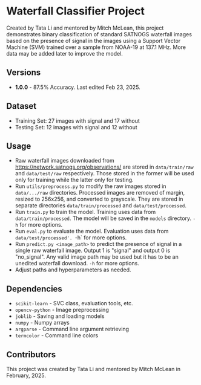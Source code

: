 # Waterfall Classifier Project

Created by Tata Li and mentored by Mitch McLean, this project demonstrates binary classification of standard SATNOGS waterfall images based on the presence of signal in the images using a Support Vector Machine (SVM) trained over a sample from NOAA-19 at 137.1 MHz. More data may be added later to improve the model.

## Versions

* **1.0.0** - 87.5% Accuracy. Last edited Feb 23, 2025.

## Dataset

* Training Set: 27 images with signal and 17 without
* Testing Set: 12 images with signal and 12 without

## Usage

* Raw waterfall images downloaded from https://network.satnogs.org/observations/ are stored in `data/train/raw` and `data/test/raw` respectively. Those stored in the former will be used only for training while the latter only for testing.
* Run `utils/preprocess.py` to modify the raw images stored in `data/.../raw` directories. Processed images are removed of margin, resized to 256x256, and converted to grayscale. They are stored in separate directories `data/train/processed` and `data/test/processed`.
* Run `train.py` to train the model. Training uses data from `data/train/processed`. The model will be saved in the `models` directory. `-h` for more options.
* Run `eval.py` to evaluate the model. Evaluation uses data from `data/test/processed'. `-h` for more options.
* Run `predict.py <image_path>` to predict the presence of signal in a single raw waterfall image. Output 1 is "signal" and output 0 is "no_signal". Any valid image path may be used but it has to be an unedited waterfall download. `-h` for more options.
* Adjust paths and hyperparameters as needed.

## Dependencies

* `scikit-learn` - SVC class, evaluation tools, etc.
* `opencv-python` - Image preprocessing
* `joblib` - Saving and loading models
* `numpy` - Numpy arrays
* `argparse` - Command line argument retrieving
* `termcolor` - Command line colors

## Contributors

This project was created by Tata Li and mentored by Mitch McLean in February, 2025.
